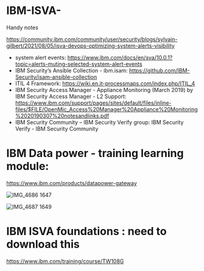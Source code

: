 # IBM-ISVA-
Handy notes 


https://community.ibm.com/community/user/security/blogs/sylvain-gilbert/2021/08/05/isva-devops-optimizing-system-alerts-visibility


- system alert events: https://www.ibm.com/docs/en/sva/10.0.1?topic=alerts-muting-selected-system-alert-events
- IBM Security’s Ansible Collection - ibm.isam: https://github.com/IBM-Security/isam-ansible-collection
- ITIL 4 Framework: https://wiki.en.it-processmaps.com/index.php/ITIL_4
- IBM Security Access Manager - Appliance Monitoring (March 2019) by IBM Security Access Manager - L2 Support: https://www.ibm.com/support/pages/sites/default/files/inline-files/$FILE/OpenMic_Access%20Manager%20Appliance%20Monitoring%2020190307%20notesandlinks.pdf
- IBM Security Community – IBM Security Verify group: IBM Security Verify - IBM Security Community
 

# IBM Data power - training learning module:

https://www.ibm.com/products/datapower-gateway

![IMG_4686 1647](https://user-images.githubusercontent.com/35003840/226233897-a4c70d75-47bc-411c-9b3d-82ddc68a4140.PNG)

![IMG_4687 1649](https://user-images.githubusercontent.com/35003840/226233919-b3b46d0c-6a91-4b25-be79-081bf2617d5c.PNG)


# IBM ISVA foundations : need to download this

https://www.ibm.com/training/course/TW108G

